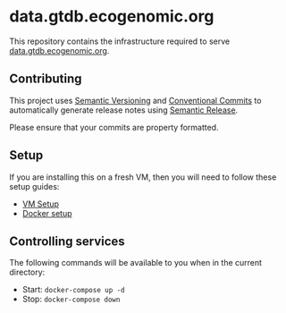 # data.gtdb.ecogenomic.org

This repository contains the infrastructure required to
serve [data.gtdb.ecogenomic.org](https://data.gtdb.ecogenomic.org/).

## Contributing

This project uses [Semantic Versioning](http://semver.org/) and [Conventional Commits](https://conventionalcommits.org/)
to automatically generate release notes using [Semantic Release](https://semantic-release.gitbook.io/semantic-release/).

Please ensure that your commits are property formatted.

## Setup

If you are installing this on a fresh VM, then you will need to follow these setup guides:

* [VM Setup](doc/vm_setup.md)
* [Docker setup](doc/docker.md)

## Controlling services

The following commands will be available to you when in the current directory:

* Start: `docker-compose up -d`
* Stop: `docker-compose down`
